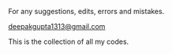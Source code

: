 For any suggestions, edits, errors and mistakes.

deepakgupta1313@gmail.com



This is the collection of all my codes.
